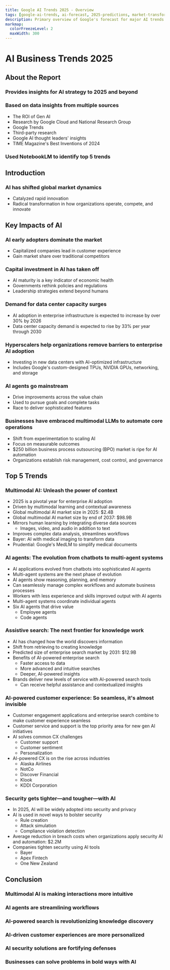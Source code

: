 ```yaml
---
title: Google AI Trends 2025 - Overview
tags: [google-ai-trends, ai-forecast, 2025-predictions, market-transformation, technology-trends, business-impact]
description: Primary overview of Google's forecast for major AI trends and market transformations expected by 2025.
markmap:
  colorFreezeLevel: 2
  maxWidth: 300
---
```

# AI Business Trends 2025
## About the Report
### Provides insights for AI strategy to 2025 and beyond
### Based on data insights from multiple sources
- The ROI of Gen AI
- Research by Google Cloud and National Research Group
- Google Trends
- Third-party research
- Google AI thought leaders' insights
- TIME Magazine's Best Inventions of 2024
### Used NotebookLM to identify top 5 trends
## Introduction
### AI has shifted global market dynamics
- Catalyzed rapid innovation
- Radical transformation in how organizations operate, compete, and innovate
## Key Impacts of AI
### AI early adopters dominate the market
- Capitalized companies lead in customer experience
- Gain market share over traditional competitors
### Capital investment in AI has taken off
- AI maturity is a key indicator of economic health
- Governments rethink policies and regulations
- Leadership strategies extend beyond humans
### Demand for data center capacity surges
- AI adoption in enterprise infrastructure is expected to increase by over 30% by 2026
- Data center capacity demand is expected to rise by 33% per year through 2030
### Hyperscalers help organizations remove barriers to enterprise AI adoption
- Investing in new data centers with AI-optimized infrastructure
- Includes Google's custom-designed TPUs, NVIDIA GPUs, networking, and storage
### AI agents go mainstream
- Drive improvements across the value chain
- Used to pursue goals and complete tasks
- Race to deliver sophisticated features
### Businesses have embraced multimodal LLMs to automate core operations
- Shift from experimentation to scaling AI
- Focus on measurable outcomes
- $250 billion business process outsourcing (BPO) market is ripe for AI automation
- Organizations establish risk management, cost control, and governance
## Top 5 Trends
### **Multimodal AI**: Unleash the power of context
- 2025 is a pivotal year for enterprise AI adoption
- Driven by multimodal learning and contextual awareness
- Global multimodal AI market size in 2025: $2.4B
- Global multimodal AI market size by end of 2037: $98.9B
- Mirrors human learning by integrating diverse data sources
  - Images, video, and audio in addition to text
- Improves complex data analysis, streamlines workflows
- Bayer: AI with medical imaging to transform data
- Prudential: Google's MedLM to simplify medical documents
### **AI agents**: The evolution from chatbots to multi-agent systems
- AI applications evolved from chatbots into sophisticated AI agents
- Multi-agent systems are the next phase of evolution
- AI agents show reasoning, planning, and memory
- Can seamlessly manage complex workflows and automate business processes
- Workers with less experience and skills improved output with AI agents
- Multi-agent systems coordinate individual agents
- Six AI agents that drive value
  - Employee agents
  - Code agents
### **Assistive search**: The next frontier for knowledge work
- AI has changed how the world discovers information
- Shift from retrieving to creating knowledge
- Predicted size of enterprise search market by 2031: $12.9B
- Benefits of AI-powered enterprise search
  - Faster access to data
  - More advanced and intuitive searches
  - Deeper, AI-powered insights
- Brands deliver new levels of service with AI-powered search tools
  - Can receive helpful assistance and contextualized insights
### **AI-powered customer experience**: So seamless, it's almost invisible
- Customer engagement applications and enterprise search combine to make customer experience seamless
- Customer service and support is the top priority area for new gen AI initiatives
- AI solves common CX challenges
  - Customer support
  - Customer sentiment
  - Personalization
- AI-powered CX is on the rise across industries
  - Alaska Airlines
  - NotCo
  - Discover Financial
  - Klook
  - KDDI Corporation
### **Security gets tighter—and tougher—with AI**
- In 2025, AI will be widely adopted into security and privacy
- AI is used in novel ways to bolster security
  - Rule creation
  - Attack simulation
  - Compliance violation detection
- Average reduction in breach costs when organizations apply security AI and automation: $2.2M
- Companies tighten security using AI tools
  - Bayer
  - Apex Fintech
  - One New Zealand
## Conclusion
### Multimodal AI is making interactions more intuitive
### AI agents are streamlining workflows
### AI-powered search is revolutionizing knowledge discovery
### AI-driven customer experiences are more personalized
### AI security solutions are fortifying defenses
### Businesses can solve problems in bold ways with AI